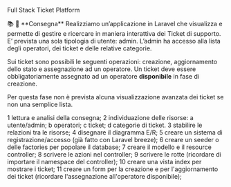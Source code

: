 Full Stack Ticket Platform

<aside>
📚 📑 **Consegna** 
Realizziamo un’applicazione in Laravel che visualizza e permette di gestire e ricercare in maniera interattiva dei Ticket di supporto.
E’ prevista una sola tipologia di utente: admin. L’admin ha accesso alla lista degli operatori, dei ticket e delle relative categorie.

Sui ticket sono possibili le seguenti operazioni: creazione, aggiornamento dello stato e assegnazione ad un operatore. Un ticket deve essere obbligatoriamente assegnato ad un operatore **disponibile** in fase di creazione.

Per questa fase non è prevista alcuna visualizzazione avanzata dei ticket se non una semplice lista.



1 lettura e analisi della consegna;
2 individuazione delle risorse:
    a utente/admin;
    b operatori;
    c ticket;
    d categorie di ticket.
3 stabilire le relazioni tra le risorse;
4 disegnare il diagramma E/R;
5 creare un sistema di registrazione/accesso (già fatto con Laravel breeze);
6 creare un seeder o delle factories per popolare il database;
7 creare il modello e il resource controller;
8 scrivere le azioni nel controller;
9 scrivere le rotte (ricordare di importare il namespace del controller);
10 creare una vista index per mostrare i ticket;
11 creare un form per la creazione e per l'aggiornamento dei ticket (ricordare l'assegnazione all'operatore disponibile);

